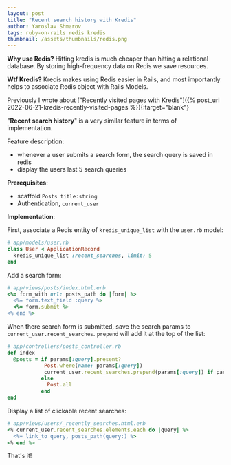 ```yaml
---
layout: post
title: "Recent search history with Kredis"
author: Yaroslav Shmarov
tags: ruby-on-rails redis kredis
thumbnail: /assets/thumbnails/redis.png
---
```


**Why use Redis?** Hitting kredis is much cheaper than hitting a relational database. By storing high-frequency data on Redis we save resources.

**Wtf Kredis?** Kredis makes using Redis easier in Rails, and most importantly helps to associate Redis object with Rails Models.

Previously I wrote about ["Recently visited pages with Kredis"]({% post_url 2022-06-21-kredis-recently-visited-pages %}){:target="blank"}

"**Recent search history**" is a very similar feature in terms of implementation.

Feature description:
- whenever a user submits a search form, the search query is saved in redis
- display the users last 5 search queries

**Prerequisites**:
- scaffold `Posts title:string`
- Authentication, `current_user`

**Implementation**:

First, associate a Redis entity of `kredis_unique_list` with the `user.rb` model:

```ruby
# app/models/user.rb
class User < ApplicationRecord
  kredis_unique_list :recent_searches, limit: 5
end
```

Add a search form:

```ruby
# app/views/posts/index.html.erb
<%= form_with url: posts_path do |form| %>
  <%= form.text_field :query %>
  <%= form.submit %>
<% end %>
```

When there search form is submitted, save the search params to `current_user.recent_searches`. `prepend` will add it at the top of the list:

```ruby
# app/controllers/posts_controller.rb
def index
  @posts = if params[:query].present?
            Post.where(name: params[:query])
            current_user.recent_searches.prepend(params[:query]) if params[:query].present?
           else
             Post.all
           end
end
```

Display a list of clickable recent searches:

```ruby
# app/views/users/_recently_searches.html.erb
<% current_user.recent_searches.elements.each do |query| %>
  <%= link_to query, posts_path(query:) %>
<% end %>
```

That's it!
